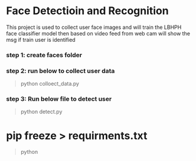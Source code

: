 # Face Detectioin and Recognition
This project is used to collect user face images 
and will train the LBHPH face classifier model
then based on video feed from web cam will show the 
msg if train user is identified 


### step 1: create faces folder
### step 2: run below to collect user data
> python colloect_data.py




### step 3: Run below file to detect user
> python detect.py

# pip freeze > requirments.txt


> python 
